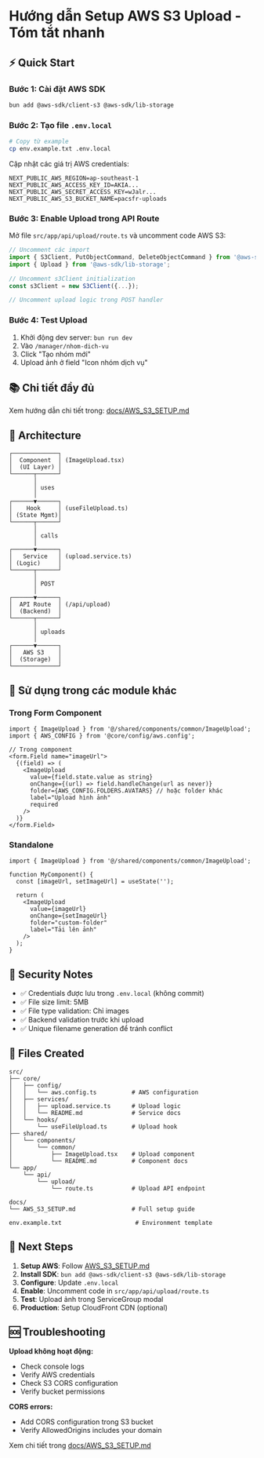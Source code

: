 # Hướng dẫn Setup AWS S3 Upload - Tóm tắt nhanh

## ⚡ Quick Start

### Bước 1: Cài đặt AWS SDK

```bash
bun add @aws-sdk/client-s3 @aws-sdk/lib-storage
```

### Bước 2: Tạo file `.env.local`

```bash
# Copy từ example
cp env.example.txt .env.local
```

Cập nhật các giá trị AWS credentials:

```env
NEXT_PUBLIC_AWS_REGION=ap-southeast-1
NEXT_PUBLIC_AWS_ACCESS_KEY_ID=AKIA...
NEXT_PUBLIC_AWS_SECRET_ACCESS_KEY=wJalr...
NEXT_PUBLIC_AWS_S3_BUCKET_NAME=pacsfr-uploads
```

### Bước 3: Enable Upload trong API Route

Mở file `src/app/api/upload/route.ts` và uncomment code AWS S3:

```typescript
// Uncomment các import
import { S3Client, PutObjectCommand, DeleteObjectCommand } from '@aws-sdk/client-s3';
import { Upload } from '@aws-sdk/lib-storage';

// Uncomment s3Client initialization
const s3Client = new S3Client({...});

// Uncomment upload logic trong POST handler
```

### Bước 4: Test Upload

1. Khởi động dev server: `bun run dev`
2. Vào `/manager/nhom-dich-vu`
3. Click "Tạo nhóm mới"
4. Upload ảnh ở field "Icon nhóm dịch vụ"

## 📚 Chi tiết đầy đủ

Xem hướng dẫn chi tiết trong: [docs/AWS_S3_SETUP.md](./docs/AWS_S3_SETUP.md)

## 🔧 Architecture

```
┌─────────────┐
│  Component  │ (ImageUpload.tsx)
│  (UI Layer) │
└──────┬──────┘
       │
       │ uses
       │
┌──────▼──────┐
│    Hook     │ (useFileUpload.ts)
│ (State Mgmt)│
└──────┬──────┘
       │
       │ calls
       │
┌──────▼──────┐
│   Service   │ (upload.service.ts)
│ (Logic)     │
└──────┬──────┘
       │
       │ POST
       │
┌──────▼──────┐
│  API Route  │ (/api/upload)
│  (Backend)  │
└──────┬──────┘
       │
       │ uploads
       │
┌──────▼──────┐
│   AWS S3    │
│  (Storage)  │
└─────────────┘
```

## 🎯 Sử dụng trong các module khác

### Trong Form Component

```tsx
import { ImageUpload } from '@/shared/components/common/ImageUpload';
import { AWS_CONFIG } from '@core/config/aws.config';

// Trong component
<form.Field name="imageUrl">
  {(field) => (
    <ImageUpload
      value={field.state.value as string}
      onChange={(url) => field.handleChange(url as never)}
      folder={AWS_CONFIG.FOLDERS.AVATARS} // hoặc folder khác
      label="Upload hình ảnh"
      required
    />
  )}
</form.Field>
```

### Standalone

```tsx
import { ImageUpload } from '@/shared/components/common/ImageUpload';

function MyComponent() {
  const [imageUrl, setImageUrl] = useState('');
  
  return (
    <ImageUpload
      value={imageUrl}
      onChange={setImageUrl}
      folder="custom-folder"
      label="Tải lên ảnh"
    />
  );
}
```

## 🔐 Security Notes

- ✅ Credentials được lưu trong `.env.local` (không commit)
- ✅ File size limit: 5MB
- ✅ File type validation: Chỉ images
- ✅ Backend validation trước khi upload
- ✅ Unique filename generation để tránh conflict

## 📁 Files Created

```
src/
├── core/
│   ├── config/
│   │   └── aws.config.ts          # AWS configuration
│   ├── services/
│   │   ├── upload.service.ts      # Upload logic
│   │   └── README.md              # Service docs
│   └── hooks/
│       └── useFileUpload.ts       # Upload hook
├── shared/
│   └── components/
│       └── common/
│           ├── ImageUpload.tsx    # Upload component
│           └── README.md          # Component docs
└── app/
    └── api/
        └── upload/
            └── route.ts           # Upload API endpoint

docs/
└── AWS_S3_SETUP.md                # Full setup guide

env.example.txt                     # Environment template
```

## 🚀 Next Steps

1. **Setup AWS**: Follow [AWS_S3_SETUP.md](./docs/AWS_S3_SETUP.md)
2. **Install SDK**: `bun add @aws-sdk/client-s3 @aws-sdk/lib-storage`
3. **Configure**: Update `.env.local`
4. **Enable**: Uncomment code in `src/app/api/upload/route.ts`
5. **Test**: Upload ảnh trong ServiceGroup modal
6. **Production**: Setup CloudFront CDN (optional)

## 🆘 Troubleshooting

**Upload không hoạt động:**
- Check console logs
- Verify AWS credentials
- Check S3 CORS configuration
- Verify bucket permissions

**CORS errors:**
- Add CORS configuration trong S3 bucket
- Verify AllowedOrigins includes your domain

Xem chi tiết trong [docs/AWS_S3_SETUP.md](./docs/AWS_S3_SETUP.md)

